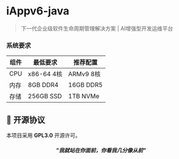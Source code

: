 # iAppv6-java

> 下一代企业级软件生命周期管理解决方案 | AI增强型开发运维平台


### 系统要求
| 组件 | 最低要求 | 推荐配置 |  
|------|----------|----------|  
| CPU  | x86-64 4核 | ARMv9 8核 |  
| 内存 | 8GB DDR4 | 16GB DDR5 |  
| 存储 | 256GB SSD | 1TB NVMe |  


## 📜 开源协议
本项目采用 **GPL3.0** 开源许可。

<h5 align="center">"我就站在你面前，你看我几分像从前"<h5>